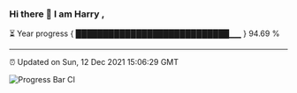 ### Hi there 👋 I am Harry , 

⏳ Year progress { ████████████████████████████▁▁ } 94.69 %

---

⏰ Updated on Sun, 12 Dec 2021 15:06:29 GMT

![Progress Bar CI](https://github.com/duykhang68/duykhang68/workflows/Progress%20Bar%20CI/badge.svg)
